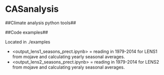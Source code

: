 # CASanalysis
##Climate analysis python tools## 

##Code examples##

Located in ./examples

* <output_lens1_seasons_prect.ipynb> = reading in 1979-2014 for LENS1 from mojave and calculating yearly seasonal averages.
* <output_lens2_seasons_prect.ipynb> = reading in 1979-2014 for LENS2 from mojave and calculating yeraly seasonal averages.
